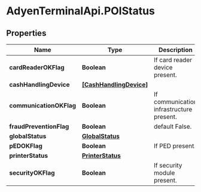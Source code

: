 # AdyenTerminalApi.POIStatus

## Properties

Name | Type | Description | Notes
------------ | ------------- | ------------- | -------------
**cardReaderOKFlag** | **Boolean** | If card reader device present. | [optional] 
**cashHandlingDevice** | [**[CashHandlingDevice]**](CashHandlingDevice.md) |  | [optional] 
**communicationOKFlag** | **Boolean** | If communication infrastructure present. | [optional] 
**fraudPreventionFlag** | **Boolean** | default False. | [optional] 
**globalStatus** | [**GlobalStatus**](GlobalStatus.md) |  | 
**pEDOKFlag** | **Boolean** | If PED present. | [optional] 
**printerStatus** | [**PrinterStatus**](PrinterStatus.md) |  | [optional] 
**securityOKFlag** | **Boolean** | If security module present. | [optional] 


